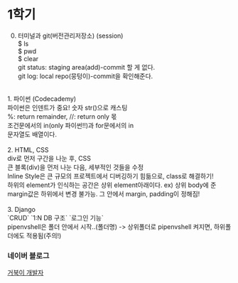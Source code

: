 # 1학기

0. 터미널과 git(버전관리저장소) (session)<br>
$ ls<br>
$ pwd<br>
$ clear<br>
git status: staging area(add)-commit 할 게 없다.<br>
git log: local repo(뭉텅이)-commit을 확인해준다.<br>
<br>
1. 파이썬 (Codecademy)<br>
파이썬은 인덴트가 중요! 숫자 str()으로 캐스팅<br>
%: return remainder, //: return only 몫<br>
조건문에서의 in(only 파이썬!!)과 for문에서의 in<br>
문자열도 배열이다.<br>
<br>
2. HTML, CSS<br>
div로 먼저 구간을 나눈 후, CSS<br>
큰 블록(div)을 먼저 나눈 다음, 세부적인 것들을 수정<br>
Inline Style은 큰 규모의 프로젝트에서 디버깅하기 힘듦으로, class로 해결하기!<br>
하위의 element가 인식하는 공간은 상위 element아래이다. ex) 상위 body에 준 margin값은 하위에서 변경 불가능. 그 안에서 margin, padding이 정해짐!<br>
<br>
3. Django<br>
`CRUD` `1:N DB 구조` `로그인 기능`<br>
pipenvshell은 폴더 안에서 시작..(폴더명) -> 상위폴더로 pipenvshell 켜지면, 하위폴더에도 적용됨(주의!)<br>

### 네이버 블로그
[거북이 개발자](https://blog.naver.com/syparkehsc)